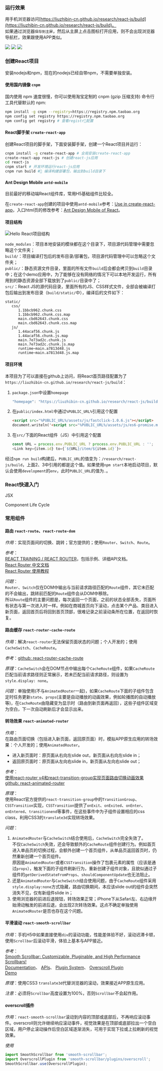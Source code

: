 ### 运行效果
用手机浏览器访问[https://liuzhibin-cn.github.io/research/react-js/build](https://liuzhibin-cn.github.io/research/react-js/build)。<br />
如果通过浏览器`保存到主屏`，然后从主屏上点击图标打开应用，则不会出现浏览器导航栏，效果跟使用APP类似。

![](./public/assets/images/screenshot-01.png) ![](./public/assets/images/screenshot-02.png) ![](./public/assets/images/screenshot-03.png) 

### 创建React项目

安装nodejs和npm，现在的nodejs已经自带npm，不需要单独安装。

#### 使用国内镜像 `cnpm`
国内使用 npm 速度很慢，你可以使用淘宝定制的 cnpm (gzip 压缩支持) 命令行工具代替默认的 npm:
```sh
npm install -g cnpm --registry=https://registry.npm.taobao.org
npm config set registry https://registry.npm.taobao.org
npm config get registry # 查看registr配置
```

#### React脚手架 `create-react-app`
创建React项目的脚手架，下面安装脚手架，创建一个React项目并运行：
```sh
cnpm install -g create-react-app # 全局安装create-react-app
create-react-app react-js # 创建react-js应用
cd react-js
cnpm start # 开发环境运行react-js应用
cnpm run build # 编译构建部署包，输出到build目录下
```

#### Ant Design Mobile `antd-mobile`
目前最好的移动端React组件库，常用H5基础组件比较全。

在`create-react-app`创建的项目中使用`antd-mobile`参考：[Use in create-react-app](https://mobile.ant.design/docs/react/use-with-create-react-app)，入口html页的修改参考：[Ant Design Mobile of React](https://mobile.ant.design/docs/react/introduce#Getting-Started)。

#### 项目结构
![Hello React项目结构](./public/assets/images/project-structure.png)

`node_modules`：项目本地安装的模块都在这个目录下，项目源代码管理中需要忽略这个文件夹；<br />
`build/`：项目编译打包后的发布目录/部署包，项目源代码管理中可以忽略这个文件夹；<br />
`public/`：静态资源文件目录，里面的所有文件`build`后会都会拷贝到`build`目录中；在这个demo应用中，为了能够在没有网络的情况下可以本地开发运行，所有用到的静态资源全部下载放到了`public/`目录中了；<br />
`src/`：React JS的源代码目录，里面所有的JS、CSS样式文件，全部会被编译打包后输出到发布目录（`build/static/`中），编译后的文件如下：<br />
```
static/
   css/
      1.1bbcb962.chunk.css
      1.1bbcb962.chunk.css.map
      main.cbd62643.chunk.css
      main.cbd62643.chunk.css.map
   js/
      1.44acaf56.chunk.js
      1.44acaf56.chunk.js.map
      main.7e73ad2c.chunk.js
      main.7e73ad2c.chunk.js.map
      runtime~main.a7813d48.js
      runtime~main.a7813d48.js.map
```

#### 项目环境
本项目为了可以直接在github上访问，将React首页路径配置为了`https://liuzhibin-cn.github.io/research/react-js/build`：

1. `package.json`中设置`homepage`
   ```js
   "homepage": "https://liuzhibin-cn.github.io/research/react-js/build"
   ```
2. 在`public/index.html`中通过`%PUBLIC_URL%`引用这个配置
   ```html
   <script src="%PUBLIC_URL%/assets/js/fastclick-1.0.6.js"></script>
   document.writeln('<script src="%PUBLIC_URL%/assets/js/es6-promise.min-3.2.2.js"></script>');
   ```
3. 在`src/`下面的React组件（JS）中引用这个配置
   ```js
   const URL = process.env.PUBLIC_URL ? process.env.PUBLIC_URL : '';
   <Link key={item.id} to={`${URL}/item/${item.id}`}>
   ```

经过`npm run build`构建后，`PUBLIC_URL`的值变为：`/research/react-js/build`，上面2、3中引用的都是这个值。如果使用`npm start`本地启动项目，默认会使用`development`的`env`，此时`PUBLIC_URL`的值为`.`。

### React快速入门

JSX

Component Life Cycle


### 常用组件

#### 路由 `react-route`、`react-route-dom`
_作用_：实现页面间的切换、跳转；官方提供的；使用`Router`、`Switch`、`Route`。

_参考_：<br />
[REACT TRAINING / REACT ROUTER](https://reacttraining.com/react-router/web/example/basic)，包括示例、详细API文档。<br />
[React Router 中文文档](https://react-guide.github.io/react-router-cn/index.html) <br />
[React Router 使用教程](http://www.ruanyifeng.com/blog/2016/05/react_router.html)

_问题_：<br />
`Router`、`Switch`仅在DOM中输出与当前请求路径匹配的`Route`组件，其它未匹配的不会输出，跳转前匹配的`Route`组件会从DOM中移除。<br />
所以`Route`组件的主要问题是，每次返回一个页面，之前的状态全部丢失，页面所有状态与第一次进入时一样。例如在商城首页向下滚动，点击某个产品、类目进入新页面，返回首页后将回到首页顶部，很难记录之前滚动条所在位置，在返回时恢复。

#### 路由缓存 `react-router-cache-route`
_作用_：解决`react-router`无法保留页面状态的问题；个人开发的；使用`CacheSwitch`、`CacheRoute`。

_参考_：[github: react-router-cache-route](https://github.com/CJY0208/react-router-cache-route/blob/master/README_CN.md)

_原理_：`CacheSwitch`会在DOM节点中输出每个`CacheRoute`组件，如果`CacheRoute`匹配当前请求路径则正常展示，若未匹配当前请求路径，则设置为`style.display: none`。

_问题_：单独使用(不与`AnimatedRouter`一起)，如果`CacheRoute`下面的子组件包含定时任务更新`state`、`props`(主要是自动播放的动画效果，例如轮播图的自动播放等)，在`CacheRoute`由隐藏变为显示时（路由到新页面再返回），这些子组件区域变为空白，下一次自动刷新后才会显示出来。

#### 转场效果 `react-animated-router`
_作用_：<br />
在路由页面切换（包括进入新页面，返回原页面）时，模拟APP原生应用的转场效果：个人开发的；使用`AnimatedRouter`。
- 进入新页面时：原页面从右向左slide out，新页面从右向左slide in；
- 返回原页面时：原页面从左向右slide in，新页面从左向右slide out；

_参考_：<br />
[使用react-router v4和react-transition-group实现页面路由切换动画效果](http://www.qiqiboy.com/post/111) <br />
[github: react-animated-router](https://github.com/qiqiboy/react-animated-router)

_原理_：<br />
使用React官方提供的`react-transition-group`中的`TransitionGroup`、`CSSTransition`实现，`CSSTransition`提供了`onExit`、`onExited`、`onEnter`、`onEntered`、`transitionend`等事件，在这些事件中为子组件设置相应的css class，利用CSS3的`translate3d`实现转场效果。

_问题_：
1. `AnimatedRouter`与`CacheSwitch`结合使用后，`CacheSwitch`完全失效了。<br />
   不仅`CacheSwitch`失效，还会导致额外的`CacheRoute`组件创建行为。例如首页进入单品页的切换过程，会额外创建一个首页组件，从单品页返回首页时，仍然重新创建一个首页组件。<br />
   原因是`AnimatedRouter`或者`CSSTransition`操作了包裹元素的属性（应该是通过`props`），触发下面的子组件刷新行为，重新创建子组件对象，且貌似通过子组件的`getDerivedStateFromProps`、`shouldComponentUpdate`也无法阻止。
2. 还是`AnimatedRouter`与`CacheSwitch`结合使用问题，由于`CacheRoute`组件采用`style.display:none`方式隐藏，路由切换期间，本应该slide out的组件会突然消失不见，仅有新组件slide in；
3. 使用浏览器的前进后退按钮，转场效果正常；iPhone下从Safari左、右边缘开始滑动触发的前进后退，会出现2次转场效果。这点不确定单独使用`AnimatedRouter`是否也存在这个问题。

#### 平滑滚动 `react-smooth-scrollbar`
_作用_：手机H5中如果直接使用`div`的滚动功能，性能差体验不好，滚动迟滞卡顿，使用`Scrollbar`后滚动平滑，体验上基本与APP接近。

_参考_：<br />
[Smooth Scrollbar: Customizable, Pluginable, and High Performance Scrollbars!](https://idiotwu.github.io/smooth-scrollbar/) <br />
[Documentation](https://github.com/idiotWu/smooth-scrollbar/tree/develop/docs)、
[APIs](https://github.com/idiotWu/smooth-scrollbar/blob/develop/docs/api.md)、
[Plugin System](https://github.com/idiotWu/smooth-scrollbar/blob/develop/docs/plugin.md)、
[Overscroll Plugin](https://github.com/idiotWu/smooth-scrollbar/blob/develop/docs/overscroll.md) <br />
[Demo](http://idiotwu.github.io/react-smooth-scrollbar/)

_原理_：使用CSS3 `translate3d`代替浏览器的滚动，效果接近APP原生应用。

_注意_：必须将`Scrollbar`高度设置为100%，否则`Scrollbar`不会起作用。

#### overscroll插件
_作用_：`react-smooth-scrollbar`滚动到内容的顶部或底部后，不再响应滚动事件。overscroll则允许继续响应滚动事件，视觉效果是在顶部或底部拉出一个空白区域，用户停止滚动操作后空白区域逐渐消失，可用于实现下拉或上拉刷新的视觉效果。

_使用_
```js
import SmoothScrollbar from 'smooth-scrollbar';
import OverscrollPlugin from 'smooth-scrollbar/plugins/overscroll';
SmoothScrollbar.use(OverscrollPlugin);
```